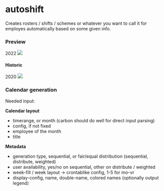 # autoshift
Creates rosters / shifts / schemes or whatever you want to call it for employes automatically based on some given info.

### Preview

2022
![](https://freshcoders.nl/autoshift/docs/ConstantThirdGoat.gif)
#### Historic
2020
![](https://i.imgur.com/J9RcNJo.gif)

### Calendar generation

Needed input:

**Calendar layout**
- timerange, or month (carbon should do well for direct input parsing)
- config, if not fixed
- employee of the month
- title

**Metadata**
- generation type, sequential, or fair/equal distribution (sequential, distribute, weighted)
- user availability, yes/no on sequential, other on distribute / weighted
- week-fill / week layout -> crontablike config, 1-5 for mo-vr
- display-config, name, double-name, colored names (optionally output legend)
